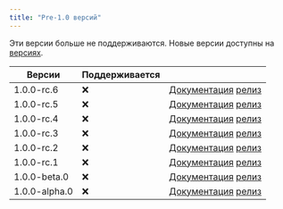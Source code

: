 ```yaml
---
title: "Pre-1.0 версий"
---
```


Эти версии больше не поддерживаются. Новые версии доступны на [версиях](versions.md).

| Версии        | Поддерживается |                                                                                                                                                            |
| ------------- | -------------- | ---------------------------------------------------------------------------------------------------------------------------------------------------------- |
| 1.0.0-rc.6    | :x:            | [Документация](https://docs.butterfly.linwood.dev/docs/1.0.0-rc.6/intro) [релиз](https://github.com/LinwoodDev/Butterfly/releases/tag/v1.0.0-rc.6)       |
| 1.0.0-rc.5    | :x:            | [Документация](https://docs.butterfly.linwood.dev/docs/1.0.0-rc.5/intro) [релиз](https://github.com/LinwoodDev/Butterfly/releases/tag/v1.0.0-rc.5)       |
| 1.0.0-rc.4    | :x:            | [Документация](https://docs.butterfly.linwood.dev/docs/1.0.0-rc.4/intro) [релиз](https://github.com/LinwoodDev/Butterfly/releases/tag/v1.0.0-rc.4)       |
| 1.0.0-rc.3    | :x:            | [Документация](https://docs.butterfly.linwood.dev/docs/1.0.0-rc.3/intro) [релиз](https://github.com/LinwoodDev/Butterfly/releases/tag/v1.0.0-rc.3)       |
| 1.0.0-rc.2    | :x:            | [Документация](https://docs.butterfly.linwood.dev/docs/1.0.0-rc.2/intro) [релиз](https://github.com/LinwoodDev/Butterfly/releases/tag/v1.0.0-rc.2)       |
| 1.0.0-rc.1    | :x:            | [Документация](https://docs.butterfly.linwood.dev/docs/1.0.0-rc.1/intro) [релиз](https://github.com/LinwoodDev/Butterfly/releases/tag/v1.0.0-rc.1)       |
| 1.0.0-beta.0  | :x:            | [Документация](https://docs.butterfly.linwood.dev/docs/1.0.0-beta.0/intro) [релиз](https://github.com/LinwoodDev/Butterfly/releases/tag/v1.0.0-beta.0)   |
| 1.0.0-alpha.0 | :x:            | [Документация](https://docs.butterfly.linwood.dev/docs/1.0.0-alpha.0/intro) [релиз](https://github.com/LinwoodDev/Butterfly/releases/tag/v1.0.0-alpha.0) |
